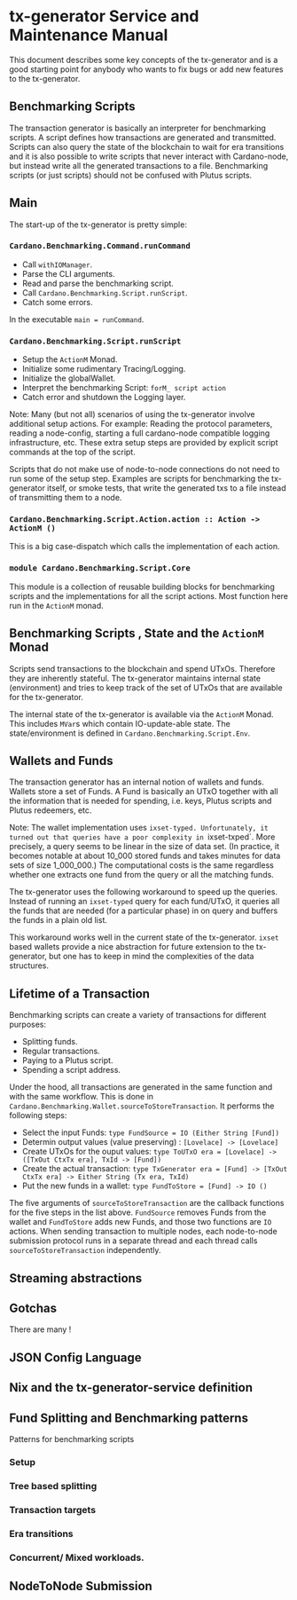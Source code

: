 # tx-generator Service and Maintenance Manual
This document describes some key concepts of the tx-generator
and is a good starting point for anybody who wants to fix bugs
or add new features to the tx-generator.

## Benchmarking Scripts
The transaction generator is basically an interpreter for
benchmarking scripts.
A script defines how transactions are generated and transmitted.
Scripts can also query the state of the blockchain
to wait for era transitions
and it is also possible to write scripts that never interact
with Cardano-node, but instead write all the generated transactions to a file.
Benchmarking scripts (or just scripts) should not be confused with Plutus scripts.

## Main
The start-up of the tx-generator is pretty simple:

### `Cardano.Benchmarking.Command.runCommand`

* Call `withIOManager`.
* Parse the CLI arguments.
* Read and parse the benchmarking script.
* Call `Cardano.Benchmarking.Script.runScript`.
* Catch some errors.

In the executable `main = runCommand`.

### `Cardano.Benchmarking.Script.runScript`
* Setup the `ActionM` Monad.
* Initialize some rudimentary Tracing/Logging.
* Initialize the globalWallet.
* Interpret the benchmarking Script: `forM_ script action`
* Catch error and shutdown the Logging layer.

Note:
Many (but not all) scenarios of using the tx-generator involve additional setup actions.
For example: Reading the protocol parameters, reading a node-config,
starting a full cardano-node compatible logging infrastructure, etc.
These extra setup steps are provided by explicit script commands at the top
of the script.

Scripts that do not make use of node-to-node connections do not need
to run some of the setup step.
Examples are scripts for benchmarking the tx-generator itself,
or smoke tests, that write the generated txs to a file instead of transmitting
them to a node.

### `Cardano.Benchmarking.Script.Action.action :: Action -> ActionM ()`
This is a big case-dispatch which calls the implementation of each action.

### `module Cardano.Benchmarking.Script.Core`
This module is a collection of reusable building blocks for benchmarking scripts
and the implementations for all the script actions.
Most function here run in the `ActionM` monad.

## Benchmarking Scripts , State and the  `ActionM` Monad

Scripts send transactions to the blockchain and spend UTxOs.
Therefore they are inherently stateful.
The tx-generator maintains internal state (environment)
and tries to keep track of the set of UTxOs that are available for the tx-generator.

The internal state of the tx-generator is available via the `ActionM` Monad.
This includes `MVar`s which contain IO-update-able state.
The state/environment is defined in `Cardano.Benchmarking.Script.Env`.

## Wallets and Funds
The transaction generator has an internal notion of wallets and funds.
Wallets store a set of Funds.
A Fund is basically an UTxO together with
all the information that is needed for spending,
i.e. keys, Plutus scripts and Plutus redeemers, etc.

Note:
The wallet implementation uses `ixset-typed.
Unfortunately, it turned out that
queries have a poor complexity in `ixset-txped`.
More precisely, a query seems to be linear in the size of data set.
(In practice, it becomes notable at about 10_000 stored funds
and takes minutes for data sets of size  1_000_000.)
The computational costs is the same regardless
whether one extracts one fund from the query or all the matching funds.

The tx-generator uses the following workaround to speed up the queries.
Instead of running an `ixset-typed` query for each fund/UTxO,
it queries all the funds that are needed (for a particular phase)
in on query and buffers the funds in a plain old list.

This workaround works well in the current state of the tx-generator.
`ixset` based wallets provide a nice abstraction for future
extension to the tx-generator, but one has to keep in mind
the complexities of the data structures.

## Lifetime of a Transaction
Benchmarking scripts can create a variety of transactions for different purposes:

* Splitting funds.
* Regular transactions.
* Paying to a Plutus script.
* Spending a script address.

Under the hood, all transactions are generated in the same function
and with the same workflow.
This is done in `Cardano.Benchmarking.Wallet.sourceToStoreTransaction`.
It performs the following steps:

* Select the input Funds:
  `type FundSource = IO (Either String [Fund])`
* Determin output values (value preserving) :
  `[Lovelace] -> [Lovelace]`
* Create UTxOs for the ouput values:
  `type ToUTxO era = [Lovelace] -> ([TxOut CtxTx era], TxId -> [Fund])`
* Create the actual transaction:
  `type TxGenerator era = [Fund] -> [TxOut CtxTx era] -> Either String (Tx era, TxId)`
* Put the new funds in a wallet:
  `type FundToStore = [Fund] -> IO ()`

The five arguments of `sourceToStoreTransaction` are
the callback functions for the five steps in the list above.
`FundSource` removes Funds from the wallet
and `FundToStore` adds new Funds, and those two functions are `IO` actions.
When sending transaction to multiple nodes,
each node-to-node submission protocol runs in a separate thread
and each thread calls `sourceToStoreTransaction` independently.

## Streaming abstractions

## Gotchas
There are many !

## JSON Config Language

## Nix and the tx-generator-service definition


## Fund Splitting and Benchmarking patterns

Patterns for benchmarking scripts
### Setup
### Tree based splitting
### Transaction targets
### Era transitions
### Concurrent/ Mixed workloads.

## NodeToNode Submission
